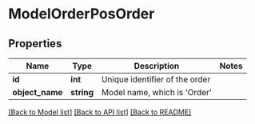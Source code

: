 # ModelOrderPosOrder

## Properties
Name | Type | Description | Notes
------------ | ------------- | ------------- | -------------
**id** | **int** | Unique identifier of the order | 
**object_name** | **string** | Model name, which is &#x27;Order&#x27; | 

[[Back to Model list]](../../README.md#documentation-for-models) [[Back to API list]](../../README.md#documentation-for-api-endpoints) [[Back to README]](../../README.md)

